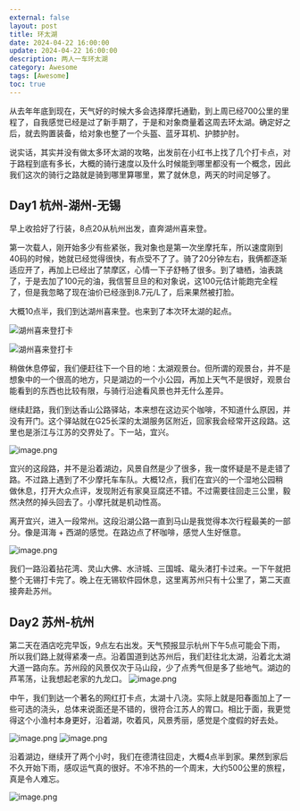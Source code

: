```yaml
---
external: false
layout: post
title: 环太湖
date: 2024-04-22 16:00:00
update: 2024-04-22 16:00:00
description: 两人一车环太湖
category: Awesome
tags: [Awesome]
toc: true
---
```


从去年年底到现在，天气好的时候大多会选择摩托通勤，到上周已经700公里的里程了，自我感觉已经是过了新手期了，于是和对象商量着这周去环太湖。确定好之后，就去购置装备，给对象也整了一个头盔、蓝牙耳机、护膝护肘。

说实话，其实并没有做太多环太湖的攻略，出发前在小红书上找了几个打卡点，对于路程到底有多长，大概的骑行速度以及什么时候能到哪里都没有一个概念，因此我们这次的骑行之路就是骑到哪里算哪里，累了就休息，两天的时间足够了。

## Day1 杭州-湖州-无锡

早上收拾好了行装，8点20从杭州出发，直奔湖州喜来登。

第一次载人，刚开始多少有些紧张，我对象也是第一次坐摩托车，所以速度刚到40码的时候，她就已经觉得很快，有点受不了了。骑了20分钟左右，我俩都逐渐适应开了，再加上已经出了禁摩区，心情一下子舒畅了很多。到了塘栖，油表跳了，于是去加了100元的油，我信誓旦旦的和对象说，这100元估计能跑完全程了，但是我忽略了现在油价已经涨到8.7元/L了，后来果然被打脸。

大概10点半，我们到达湖州喜来登。也来到了本次环太湖的起点。

![湖州喜来登打卡](https://raw.githubusercontent.com/luckyscript/image/master/20240423091623.png)

![湖州喜来登打卡](https://raw.githubusercontent.com/luckyscript/image/master/20240423091640.png)

稍做休息停留，我们便赶往下一个目的地：太湖观景台。但所谓的观景台，并不是想象中的一个很高的地方，只是湖边的一个小公园，再加上天气不是很好，观景台能看到的东西也比较有限，与骑行沿途看风景也并无什么差异。

继续赶路，我们到达香山公路驿站，本来想在这边买个咖啡，不知道什么原因，并没有开门。这个驿站就在G25长深的太湖服务区附近，回家我会经常开这段路。这里也是浙江与江苏的交界处了。下一站，宜兴。

![image.png](https://raw.githubusercontent.com/luckyscript/image/master/20240423103717.png)


宜兴的这段路，并不是沿着湖边，风景自然是少了很多，我一度怀疑是不是走错了路。不过路上遇到了不少摩托车车队。大概12点，我们在宜兴的一个湿地公园稍做休息，打开大众点评，发现附近有家臭豆腐还不错。不过需要往回走三公里，毅然决然的掉头回去了。小摩托就是机动性高。


离开宜兴，进入一段常州。这段沿湖公路一直到马山是我觉得本次行程最美的一部分。像是洱海 + 西湖的感觉。在路边点了杯咖啡，感觉人生好惬意。

![image.png](https://raw.githubusercontent.com/luckyscript/image/master/20240423102154.png)


我们一路沿着拈花湾、灵山大佛、水浒城、三国城、鼋头渚打卡过来。一下午就把整个无锡打卡完了。晚上在无锡软件园休息，这里离苏州只有十公里了，第二天直接奔赴苏州。

## Day2 苏州-杭州

第二天在酒店吃完早饭，9点左右出发。天气预报显示杭州下午5点可能会下雨，所以我们路上就得紧凑一点。沿着国道到达苏州后，我们赶往北太湖，沿着北太湖大道一路向东。苏州段的风景仅次于马山段，少了点秀气但是多了些地气。湖边的芦苇荡，让我想起老家的九龙口。
![image.png](https://raw.githubusercontent.com/luckyscript/image/master/20240423101909.png)

中午，我们到达一个著名的网红打卡点，太湖十八浇。实际上就是阳春面加上了一些可选的浇头，总体来说面还是不错的，很符合江苏人的胃口。相比于面，我更觉得这个小渔村本身更好，沿着湖，吹着风，风景秀丽，感觉是个度假的好去处。

![image.png](https://raw.githubusercontent.com/luckyscript/image/master/20240423102136.png)
![image.png](https://raw.githubusercontent.com/luckyscript/image/master/20240423102141.png)

沿着湖边，继续开了两个小时，我们在德清往回走，大概4点半到家。果然到家后不久开始下雨，感叹运气真的很好。不冷不热的一个周末，大约500公里的旅程，真是令人难忘。

![image.png](https://raw.githubusercontent.com/luckyscript/image/master/20240423102423.png)



